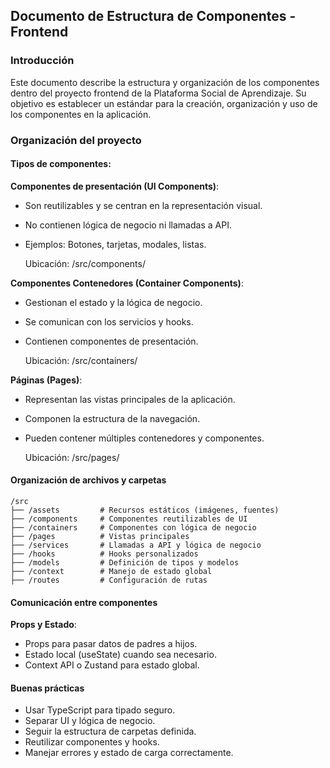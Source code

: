 ## Documento de Estructura de Componentes - Frontend
### Introducción
Este documento describe la estructura y organización de los componentes dentro del proyecto frontend de la Plataforma Social de Aprendizaje. Su objetivo es establecer un estándar para la creación, organización y uso de los componentes en la aplicación.

### Organización del proyecto
#### Tipos de componentes:


**Componentes de presentación (UI Components)**:
- Son reutilizables y se centran en la representación visual.
- No contienen lógica de negocio ni llamadas a API.
- Ejemplos: Botones, tarjetas, modales, listas.

    Ubicación: /src/components/

**Componentes Contenedores (Container Components)**:
- Gestionan el estado y la lógica de negocio.
- Se comunican con los servicios y hooks.
- Contienen componentes de presentación.

    Ubicación: /src/containers/

**Páginas (Pages)**:
- Representan las vistas principales de la aplicación.
- Componen la estructura de la navegación.
- Pueden contener múltiples contenedores y componentes.

    Ubicación: /src/pages/

#### Organización de archivos y carpetas

    /src
    ├── /assets         # Recursos estáticos (imágenes, fuentes)
    ├── /components     # Componentes reutilizables de UI
    ├── /containers     # Componentes con lógica de negocio
    ├── /pages          # Vistas principales
    ├── /services       # Llamadas a API y lógica de negocio
    ├── /hooks          # Hooks personalizados
    ├── /models         # Definición de tipos y modelos
    ├── /context        # Manejo de estado global
    ├── /routes         # Configuración de rutas


#### Comunicación entre componentes
**Props y Estado**:
- Props para pasar datos de padres a hijos.
- Estado local (useState) cuando sea necesario.
- Context API o Zustand para estado global.

#### Buenas prácticas
- Usar TypeScript para tipado seguro.
- Separar UI y lógica de negocio.
- Seguir la estructura de carpetas definida.
- Reutilizar componentes y hooks.
- Manejar errores y estado de carga correctamente.